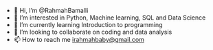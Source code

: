 - 👋 Hi, I’m @RahmahBamalli
- 👀 I’m interested in Python, Machine learning, SQL and Data Science 
- 🌱 I’m currently learning Introduction to programming 
- 💞️ I’m looking to collaborate on coding and data analysis 
- 📫 How to reach me irahmahbaby@gmail.com

<!---
RahmahBamalli/RahmahBamalli is a ✨ special ✨ repository because its `README.md` (this file) appears on your GitHub profile.
You can click the Preview link to take a look at your changes.
--->
